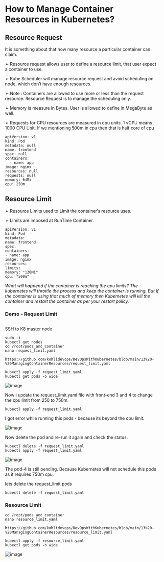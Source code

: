 # How to Manage Container Resources in Kubernetes?

## Resource Request

It is something about that how many resource a particular container can claim.

➢ Resource request allows user to define a resource limit, that user expect a container to use.

➢ Kube Scheduler will manage resource request and avoid scheduling on node, which don’t have enough resources.

➢ Note : Containers are allowed to use more or less than the request resource. Resource Request is to manage the scheduling only.

➢ Memory is measure in Bytes. User is allowed to define in MegaByte as well.

➢ Requests for CPU resources are measured in cpu units. 1 vCPU means 1000 CPU Unit. If we mentioning 500m in cpu then that is half core of cpu

```
apiVersion: v1
kind: Pod
metadata: null
name: frontend
spec: null
containers:
  - name: app
image: nginx
resources: null
requests: null
memory: 64Mi
cpu: 250m
```

## Resource Limit

➢ Resource Limits used to Limit the container’s resource uses.

➢ Limits are imposed at RunTime Container.

```
apiVersion: v1
kind: Pod
metadata:
name: frontend
spec:
containers:
- name: app
image: nginx
resources:
limits:
memory: "128Mi"
cpu: "500m"
```

_What will happend if the container is reaching the cpu limits? The kubernetes will throttle the process and keep the container is running. But If the container is using that much of memory then Kubernetes will kill the container and restart the container as per your restart policy._

### Demo - Request Limit

```

```

SSH to K8 master node

```
sudo -i
kubectl get nodes
cd /root/pods_and_container
nano request_limit.yaml

https://github.com/kohlidevops/DevOpsWithKubernetes/blob/main/13%20-%20ManagingContainerResources/request_limit.yaml

kubectl apply -f request_limit.yaml
kubectl get pods -o wide
```

![image](https://github.com/user-attachments/assets/41dae5ca-8560-4b12-81a8-ee919cb15fa0)

Now i update the request_limit.yaml file with front-end 3 and 4 to change the cpu limit from 250 to 750m.

```
kubectl apply -f request_limit.yaml
```

I got error while running this pods - because its beyond the cpu limit.

![image](https://github.com/user-attachments/assets/1327fe3a-4764-4ffd-874a-73e7ce9ee915)

Now delete the pod and re-run it again and check the status.

```
kubectl delete -f request_limit.yaml
kubectl apply -f request_limit.yaml
```

![image](https://github.com/user-attachments/assets/b6a59e75-4adb-4f15-a295-863c847c1959)

The pod-4 is still pending. Because Kubernetes will not schedule this pods as it requires 750m cpu.

lets delete the request_limit pods

```
kubectl delete -f request_limit.yaml
```

### Resource Limit

```
cd /root/pods_and_container
nano resource_limit.yaml

https://github.com/kohlidevops/DevOpsWithKubernetes/blob/main/13%20-%20ManagingContainerResources/resource_limit.yaml

kubectl apply -f resource_limit.yaml
kubectl get pods -o wide
```

![image](https://github.com/user-attachments/assets/e012c91b-4aed-492a-932c-72bcc689040f)
